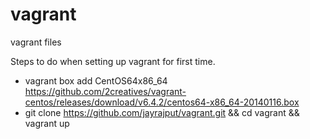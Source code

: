 vagrant
=======

vagrant files

Steps to do when setting up vagrant for first time.
- vagrant box add CentOS64x86_64 https://github.com/2creatives/vagrant-centos/releases/download/v6.4.2/centos64-x86_64-20140116.box
- git clone https://github.com/jayrajput/vagrant.git && cd vagrant && vagrant up

